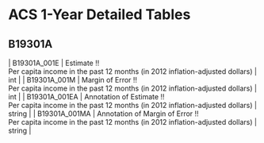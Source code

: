 # ACS 1-Year Detailed Tables

## B19301A

| B19301A_001E | Estimate !!<br>Per capita income in the past 12 months (in 2012 inflation-adjusted dollars) | int |
| B19301A_001M | Margin of Error !!<br>Per capita income in the past 12 months (in 2012 inflation-adjusted dollars) | int |
| B19301A_001EA | Annotation of Estimate !!<br>Per capita income in the past 12 months (in 2012 inflation-adjusted dollars) | string |
| B19301A_001MA | Annotation of Margin of Error !!<br>Per capita income in the past 12 months (in 2012 inflation-adjusted dollars) | string |

